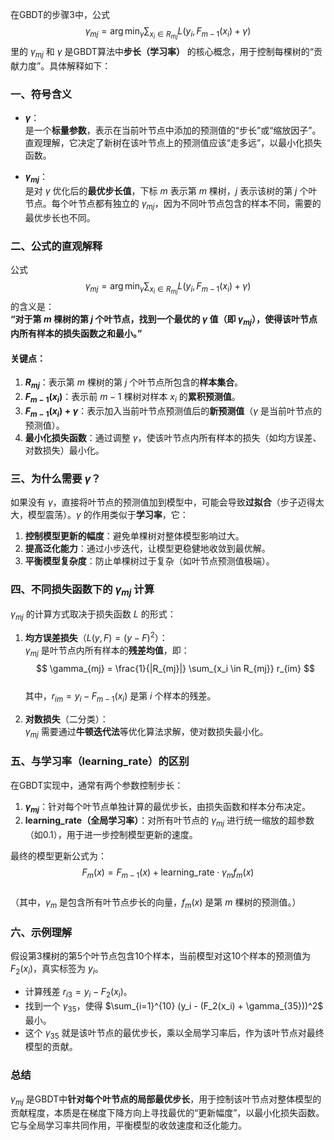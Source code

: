 在GBDT的步骤3中，公式 $$ \gamma_{mj} = \arg\min_\gamma \sum_{x_i \in R_{mj}} L(y_i, F_{m-1}(x_i) + \gamma) $$ 里的 $\gamma_{mj}$ 和 $\gamma$ 是GBDT算法中**步长（学习率）** 的核心概念，用于控制每棵树的“贡献力度”。具体解释如下：


### **一、符号含义**
- **$\gamma$**：  
  是一个**标量参数**，表示在当前叶节点中添加的预测值的“步长”或“缩放因子”。直观理解，它决定了新树在该叶节点上的预测值应该“走多远”，以最小化损失函数。

- **$\gamma_{mj}$**：  
  是对 $\gamma$ 优化后的**最优步长值**，下标 $m$ 表示第 $m$ 棵树，$j$ 表示该树的第 $j$ 个叶节点。每个叶节点都有独立的 $\gamma_{mj}$，因为不同叶节点包含的样本不同，需要的最优步长也不同。


### **二、公式的直观解释**
公式 $$ \gamma_{mj} = \arg\min_\gamma \sum_{x_i \in R_{mj}} L(y_i, F_{m-1}(x_i) + \gamma) $$ 的含义是：  
**“对于第 $m$ 棵树的第 $j$ 个叶节点，找到一个最优的 $\gamma$ 值（即 $\gamma_{mj}$），使得该叶节点内所有样本的损失函数之和最小。”**

#### **关键点**：
1. **$R_{mj}$**：表示第 $m$ 棵树的第 $j$ 个叶节点所包含的**样本集合**。  
2. **$F_{m-1}(x_i)$**：表示前 $m-1$ 棵树对样本 $x_i$ 的**累积预测值**。  
3. **$F_{m-1}(x_i) + \gamma$**：表示加入当前叶节点预测值后的**新预测值**（$\gamma$ 是当前叶节点的预测值）。  
4. **最小化损失函数**：通过调整 $\gamma$，使该叶节点内所有样本的损失（如均方误差、对数损失）最小化。


### **三、为什么需要 $\gamma$？**
如果没有 $\gamma$，直接将叶节点的预测值加到模型中，可能会导致**过拟合**（步子迈得太大，模型震荡）。$\gamma$ 的作用类似于**学习率**，它：
1. **控制模型更新的幅度**：避免单棵树对整体模型影响过大。  
2. **提高泛化能力**：通过小步迭代，让模型更稳健地收敛到最优解。  
3. **平衡模型复杂度**：防止单棵树过于复杂（如叶节点预测值极端）。


### **四、不同损失函数下的 $\gamma_{mj}$ 计算**
$\gamma_{mj}$ 的计算方式取决于损失函数 $L$ 的形式：
1. **均方误差损失**（$L(y, F) = (y - F)^2$）：  
   $\gamma_{mj}$ 是叶节点内所有样本的**残差均值**，即：  
   $$ \gamma_{mj} = \frac{1}{|R_{mj}|} \sum_{x_i \in R_{mj}} r_{im} $$  
   其中，$r_{im} = y_i - F_{m-1}(x_i)$ 是第 $i$ 个样本的残差。

2. **对数损失**（二分类）：  
   $\gamma_{mj}$ 需要通过**牛顿迭代法**等优化算法求解，使对数损失最小化。


### **五、与学习率（learning_rate）的区别**
在GBDT实现中，通常有两个参数控制步长：
1. **$\gamma_{mj}$**：针对每个叶节点单独计算的最优步长，由损失函数和样本分布决定。  
2. **learning_rate（全局学习率）**：对所有叶节点的 $\gamma_{mj}$ 进行统一缩放的超参数（如0.1），用于进一步控制模型更新的速度。  

最终的模型更新公式为：  
$$ F_{m}(x) = F_{m-1}(x) + \text{learning\_rate} \cdot \gamma_{m} f_{m}(x) $$  
（其中，$\gamma_m$ 是包含所有叶节点步长的向量，$f_m(x)$ 是第 $m$ 棵树的预测值。）


### **六、示例理解**
假设第3棵树的第5个叶节点包含10个样本，当前模型对这10个样本的预测值为 $F_2(x_i)$，真实标签为 $y_i$。  
- 计算残差 $r_{i3} = y_i - F_2(x_i)$。  
- 找到一个 $\gamma_{35}$，使得 $\sum_{i=1}^{10} (y_i - (F_2(x_i) + \gamma_{35}))^2$ 最小。  
- 这个 $\gamma_{35}$ 就是该叶节点的最优步长，乘以全局学习率后，作为该叶节点对最终模型的贡献。


### **总结**
$\gamma_{mj}$ 是GBDT中**针对每个叶节点的局部最优步长**，用于控制该叶节点对整体模型的贡献程度，本质是在梯度下降方向上寻找最优的“更新幅度”，以最小化损失函数。它与全局学习率共同作用，平衡模型的收敛速度和泛化能力。